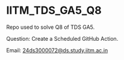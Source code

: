 # IITM_TDS_GA5_Q8
Repo used to solve Q8 of TDS GA5.

Question: Create a Scheduled GitHub Action.

Email: 24ds3000072@ds.study.iitm.ac.in
